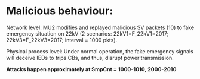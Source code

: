 # Malicious behaviour:

Network level: MU2 modifies and replayed malicious SV packets (10) to fake emergency situation on 22kV (2 scenarios: 22kV1=F_22kV1=2017; 22kV3=F_22kV3=2017; interval = 1000 pkts).

Physical process level: Under normal operation, the fake emergency signals will deceive IEDs to trips CBs, and thus, disrupt power transmission.

**Attacks happen approximately at SmpCnt = 1000-1010, 2000-2010**